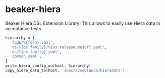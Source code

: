 # beaker-hiera

Beaker Hiera DSL Extension Library! This allows to easily use Hiera data in acceptance tests.

```ruby
hierarchy = [
  'fqdn/%{fqdn}.yaml',
  'os/%{os.family}/%{os.release.major}.yaml',
  'os/%{os.family}.yaml',
  'common.yaml',
]
write_hiera_config_on(host, hierarchy)
copy_hiera_data_to(host, 'spec/acceptance/hieradata')
```
